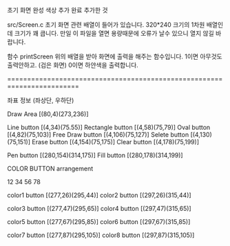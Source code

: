 초기 화면 완성
색상 추가 완료
추가한 것

src/Screen.c
초기 화면 관련 배열이 들어가 있습니다.
320*240 크기의 1차원 배열인데 크기가 꽤 큽니다.
만일 이 파일을 열면 용량때문에 오류가 날수 있으니 열지 않길 바랍니다.

함수 printScreen
위의 배열을 받아 화면에 출력을 해주는 함수입니다.
1이면 아무것도 출력안하고. (검은 화면)
0이면 하얀색을 출력합니다.

========================================================================

좌표 정보 (좌상단, 우하단)

Draw Area [(80,4)(273,236)]

Line button [(4,34)(75.55)]
Rectangle button [(4,58)(75,79)]
Oval button [(4,82)(75,103)]
Free Draw button [(4,106)(75,127)]
Selete button [(4,130)(75,151)]
Erase button [(4,154)(75,175)]
Clear button [(4,178)(75,199)]

Pen button [(280,154)(314,175)]
Fill button [(280,178)(314,199)]

COLOR BUTTON arrangement

12
34
56
78

color1 button [(277,26)(295,44)]
color2 button [(297,26)(315,44)]

color3 button [(277,47)(295,65)]
color4 button [(297,47)(315,65)]

color5 button [(277,67)(295,85)]
color6 button [(297,67)(315,85)]

color7 button [(277,87)(295,105)]
color8 button [(297,87)(315,105)]

